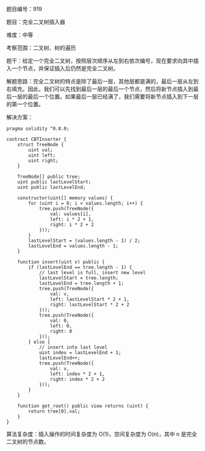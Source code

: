 题目编号：919

题目：完全二叉树插入器

难度：中等

考察范围：二叉树、树的遍历

题干：给定一个完全二叉树，按照层次顺序从左到右依次编号，现在要求向其中插入一个节点，并保证插入后仍然是完全二叉树。

解题思路：完全二叉树的特点是除了最后一层，其他层都是满的，最后一层从左到右填充。因此，我们可以先找到最后一层的最后一个节点，然后将新节点插入到最后一层的最后一个位置。如果最后一层已经满了，我们需要将新节点插入到下一层的第一个位置。

解决方案：

```
pragma solidity ^0.8.0;

contract CBTInserter {
    struct TreeNode {
        uint val;
        uint left;
        uint right;
    }
    
    TreeNode[] public tree;
    uint public lastLevelStart;
    uint public lastLevelEnd;
    
    constructor(uint[] memory values) {
        for (uint i = 0; i < values.length; i++) {
            tree.push(TreeNode({
                val: values[i],
                left: i * 2 + 1,
                right: i * 2 + 2
            }));
        }
        lastLevelStart = (values.length - 1) / 2;
        lastLevelEnd = values.length - 1;
    }
    
    function insert(uint v) public {
        if (lastLevelEnd == tree.length - 1) {
            // last level is full, insert new level
            lastLevelStart = tree.length;
            lastLevelEnd = tree.length + 1;
            tree.push(TreeNode({
                val: v,
                left: lastLevelStart * 2 + 1,
                right: lastLevelStart * 2 + 2
            }));
            tree.push(TreeNode({
                val: 0,
                left: 0,
                right: 0
            }));
        } else {
            // insert into last level
            uint index = lastLevelEnd + 1;
            lastLevelEnd++;
            tree.push(TreeNode({
                val: v,
                left: index * 2 + 1,
                right: index * 2 + 2
            }));
        }
    }
    
    function get_root() public view returns (uint) {
        return tree[0].val;
    }
}
```

算法复杂度：插入操作的时间复杂度为 O(1)，空间复杂度为 O(n)，其中 n 是完全二叉树的节点数。